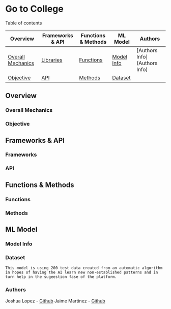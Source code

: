 # Go to College
 Table of contents

|Overview|Frameworks & API|Functions & Methods|ML Model|Authors|
|--------|----------------|-------------------|--------|-------|
|[Overall Mechanics](#overall-mechanics)|[Libraries](#libraries)|[Functions](#functions)|[Model Info](#model-info)|[Authors Info](Authors Info)|
|[Objective](#objective)|[API](#api)|[Methods](#methods)|[Dataset](#dataset)||


## Overview

### Overall Mechanics

### Objective

## Frameworks & API

### Frameworks

### API

## Functions & Methods

### Functions

### Methods

## ML Model

### Model Info

### Dataset

	This model is using 200 test data created from an automatic algorithm in hopes of having the AI learn new non-established patterns and in turn help in the sugeestion fase of the platform.

### Authors

Joshua Lopez - [Github](https://github.com/Lohkrii)
Jaime Martinez - [Github](https://github.com/jemn21819)
